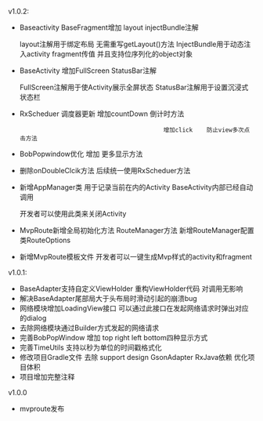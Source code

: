 v1.0.2:

- Baseactivity BaseFragment增加 layout injectBundle注解

  layout注解用于绑定布局 无需重写getLayout()方法
  InjectBundle用于动态注入activity fragment传值 并且支持位序列化的object对象

- BaseActivity 增加FullScreen StatusBar注解

   FullScreen注解用于使Activity展示全屏状态
   StatusBar注解用于设置沉浸式状态栏

- RxScheduer 调度器更新  增加countDown 倒计时方法

                                               增加click    防止view多次点击方法

- BobPopwindow优化 增加 更多显示方法

- 删除onDoubleClcik方法  后续统一使用RxScheduer方法

- 新增AppManager类  用于记录当前在内的Activity BaseActivity内部已经自动调用

  开发者可以使用此类来关闭Activity

- MvpRoute新增全局初始化方法 RouteManager方法  新增RouteManager配置类RouteOptions

- 新增MvpRoute模板文件 开发者可以一键生成Mvp样式的activity和fragment


v1.0.1:

- BaseAdapter支持自定义ViewHolder 重构ViewHolder代码  对调用无影响
- 解决BaseAdapter尾部局大于头布局时滑动引起的崩溃bug
- 网络模块增加LoadingView接口 可以通过此接口在发起网络请求时弹出对应的dialog
- 去除网络模块通过Builder方式发起的网络请求
- 完善BobPopWindow  增加 top right left bottom四种显示方式
- 完善TimeUtils  支持以秒为单位的时间戳格式化
- 修改项目Gradle文件  去除 support design GsonAdapter RxJava依赖 优化项目体积
- 项目增加完整注释

v1.0.0
- mvproute发布
